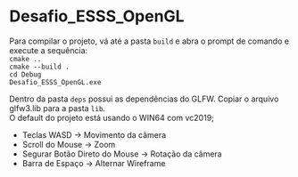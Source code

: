 # Desafio_ESSS_OpenGL

Para compilar o projeto, vá até a pasta `build` e abra o prompt de comando e execute a sequência: \
`cmake ..` \
`cmake --build .` \
`cd Debug` \
`Desafio_ESSS_OpenGL.exe`

Dentro da pasta `deps` possui as dependências do GLFW. Copiar o arquivo glfw3.lib para a pasta `lib`. \
O default do projeto está usando o WIN64 com vc2019;

* Teclas WASD -> Movimento da câmera
* Scroll do Mouse -> Zoom
* Segurar Botão Direto do Mouse -> Rotação da câmera
* Barra de Espaço -> Alternar Wireframe

